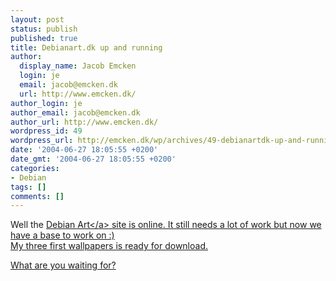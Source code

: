 ```yaml
---
layout: post
status: publish
published: true
title: Debianart.dk up and running
author:
  display_name: Jacob Emcken
  login: je
  email: jacob@emcken.dk
  url: http://www.emcken.dk/
author_login: je
author_email: jacob@emcken.dk
author_url: http://www.emcken.dk/
wordpress_id: 49
wordpress_url: http://emcken.dk/wp/archives/49-debianartdk-up-and-running.html
date: '2004-06-27 18:05:55 +0200'
date_gmt: '2004-06-27 18:05:55 +0200'
categories:
- Debian
tags: []
comments: []
---
```

<p>Well the <a href="http:&#47;&#47;www.debianart.dk&#47;">Debian Art<&#47;a> site is online. It still needs a lot of work but now we have a base to work on :)<br />
My three first wallpapers is ready for download.</p>
<p>What are you waiting for?</p>
